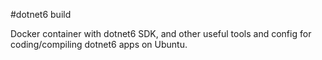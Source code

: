 #dotnet6 build

Docker container with dotnet6 SDK, and other useful tools and config for coding/compiling dotnet6 apps on Ubuntu.